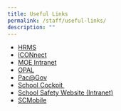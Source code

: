 ```yaml
---
title: Useful Links
permalink: /staff/useful-links/
description: ""
---
```

<ul>
<li><a href="https://hrms.moe.gov.sg/" target="_blank" rel="noopener">HRMS</a></li>
<li><a href="https://icon.moe.edu.sg/" target="_blank" rel="noopener">ICONnect</a></li>
<li><a href="https://intranet.moe.gov.sg/" target="_blank" rel="noopener">MOE Intranet</a></li>
<li><a href="https://opal2.moe.edu.sg/" target="_blank" rel="noopener">OPAL</a></li>
<li><a href="http://www.pac.gov.sg/pac/portal/jsp/login/index1.jsp" target="_blank" rel="noopener">Pac@Gov</a></li>
<li><a href="https://schoolcockpit.moe.gov.sg/" target="_blank" rel="noopener">School Cockpit&nbsp;</a></li>
<li><a href="https://intranet.moe.gov.sg/schoolsafety" target="_blank" rel="noopener">School Safety Website (Intranet)</a></li>
<li><a href="https://scmobile.moe.edu.sg/login">SCMobile</a></li>
</ul>